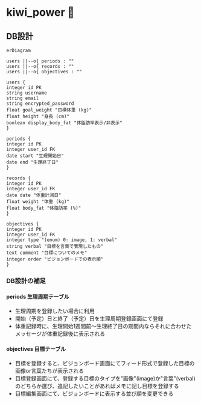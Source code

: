 # kiwi_power 🥝


## DB設計
```mermaid
erDiagram

users ||--o{ periods : ""
users ||--o{ records : ""
users ||--o{ objectives : ""

users {
integer id PK
string username
string email
string encrypted_password
float goal_weight "目標体重 (kg)"
float height "身長 (cm)"
boolean display_body_fat "体脂肪率表示/非表示"
}

periods {
integer id PK
integer user_id FK
date start "生理開始日"
date end "生理終了日"
}

records {
integer id PK
integer user_id FK
date date "体重計測日"
float weight "体重 (kg)"
float body_fat "体脂肪率 (%)"
}

objectives {
integer id PK
integer user_id FK
integer type "(enum) 0: image, 1: verbal"
string verbal "目標を言葉で表現したもの"
text comment "目標についてのメモ"
integer order "ビジョンボードでの表示順"
}
```

### DB設計の補足
#### periods 生理周期テーブル
- 生理周期を登録したい場合に利用
- 開始（予定）日と終了（予定）日を生理周期登録画面にて登録
- 体重記録時に、生理開始1週間前〜生理終了日の期間内ならそれに合わせたメッセージが体重記録後に表示される

#### objectives 目標テーブル
- 目標を登録すると、ビジョンボード画面にてフィード形式で登録した目標の画像or言葉たちが表示される
- 目標登録画面にて、登録する目標のタイプを"画像"(image)か"言葉"(verbal)のどちらか選び、追記したいことがあればメモに記し目標を登録する
- 目標編集画面にて、ビジョンボードに表示する並び順を変更できる
